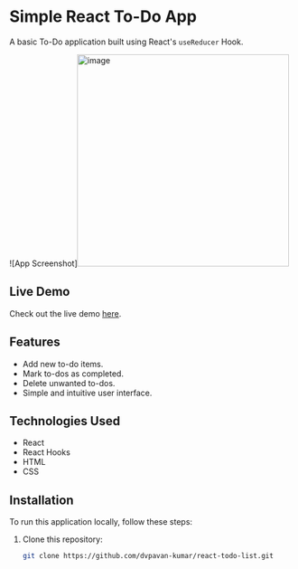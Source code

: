 # Simple React To-Do App

A basic To-Do application built using React's `useReducer` Hook.

![App Screenshot]<img width="375" alt="image" src="https://github.com/dvpavan-kumar/react-todo-list/assets/128026613/70fbdd30-536e-48f5-bc70-ef6024726c07">


## Live Demo

Check out the live demo [here](https://dvpavan-kumar.github.io/react-todo-list/).

## Features

- Add new to-do items.
- Mark to-dos as completed.
- Delete unwanted to-dos.
- Simple and intuitive user interface.

## Technologies Used

- React
- React Hooks
- HTML
- CSS

## Installation

To run this application locally, follow these steps:

1. Clone this repository:

   ```bash
   git clone https://github.com/dvpavan-kumar/react-todo-list.git
